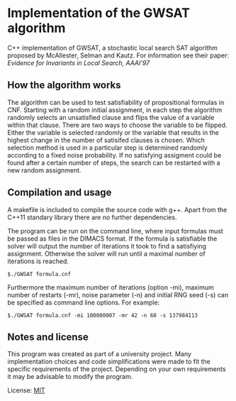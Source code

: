 # Implementation of the GWSAT algorithm

C++ implementation of GWSAT, a stochastic local search SAT algorithm proposed by McAllester, Selman and Kautz.
For information see their paper: _Evidence for Invariants in Local Search, AAAI'97_

## How the algorithm works 

The algorithm can be used to test satisfiability of propositional formulas in CNF. Starting with a random initial assignment, in each step the algorithm randomly selects an unsatisfied clause and flips the value of a variable within that clause. There are two ways to choose the variable to be flipped. Either the variable is selected randomly or the variable that results in the highest change in the number of satisifed clauses is chosen. Which selection method is used in a particular step is determined randomly according to a fixed noise probability. If no satisfying assigment could be found after a certain number of steps, the search can be restarted with a new random assignment.


## Compilation and usage

A makefile is included to compile the source code with g++. Apart from the C++11 standary library there are no further dependencies.

The program can be run on the command line, where input formulas must be passed as files in the DIMACS format. If the formula is satisfiable the solver will output the number of iterations it took to find a satisfiying assignment. Otherwise the solver will run until a maximal number of iterations is reached.

    $./GWSAT formula.cnf

Furthermore the maximum number of iterations (option -mi),  maximum number of restarts (-mr), noise parameter (-n) and initial RNG seed (-s) can be specified as command line options. For example:

    $./GWSAT formula.cnf -mi 100000007 -mr 42 -n 60 -s 137984113 

## Notes and license
This program was created as part of a university project. Many implementation choices and code simplifications were made to fit the specific requirements of the project. Depending on your own requirements it may be advisable to modify the program.  

License: [MIT](LICENSE)
